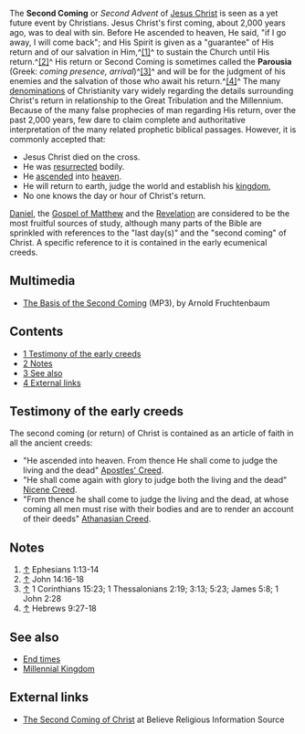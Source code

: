 The **Second Coming** or *Second Advent* of
[Jesus Christ](Jesus_Christ "Jesus Christ") is seen as a yet future
event by Christians. Jesus Christ's first coming, about 2,000 years
ago, was to deal with sin. Before He ascended to heaven, He said,
"if I go away, I will come back"; and His Spirit is given as a
"guarantee" of His return and of our salvation in
Him,^[[1]](#note-0)^ to sustain the Church until His
return.^[[2]](#note-1)^ His return or Second Coming is sometimes
called the **Parousia** (Greek:
*coming presence, arrival*)^[[3]](#note-2)^ and will be for the
judgment of his enemies and the salvation of those who await his
return.^[[4]](#note-3)^ The many
[denominations](Denominations "Denominations") of Christianity vary
widely regarding the details surrounding Christ's return in
relationship to the Great Tribulation and the Millennium. Because
of the many false prophecies of man regarding His return, over the
past 2,000 years, few dare to claim complete and authoritative
interpretation of the many related prophetic biblical passages.
However, it is commonly accepted that:

-   Jesus Christ died on the cross.
-   He was
    [resurrected](Resurrection_of_Jesus "Resurrection of Jesus")
    bodily.
-   He [ascended](Ascension_of_Christ "Ascension of Christ") into
    [heaven](Heaven "Heaven").
-   He will return to earth, judge the world and establish his
    [kingdom](Millennial_Kingdom "Millennial Kingdom"),
-   No one knows the day or hour of Christ's return.

[Daniel](Book_of_Daniel "Book of Daniel"), the
[Gospel of Matthew](Gospel_of_Matthew "Gospel of Matthew") and the
[Revelation](Book_of_Revelation "Book of Revelation") are
considered to be the most fruitful sources of study, although many
parts of the Bible are sprinkled with references to the "last
day(s)" and the "second coming" of Christ. A specific reference to
it is contained in the early ecumenical creeds.

## Multimedia

-   [The Basis of the Second Coming](http://www.logos.com/media/lecture/Fruchtenbaum.mp3)
    (MP3), by Arnold Fruchtenbaum

## Contents

-   [1 Testimony of the early creeds](#Testimony_of_the_early_creeds)
-   [2 Notes](#Notes)
-   [3 See also](#See_also)
-   [4 External links](#External_links)

## Testimony of the early creeds

The second coming (or return) of Christ is contained as an article
of faith in all the ancient creeds:

-   "He ascended into heaven. From thence He shall come to judge
    the living and the dead"
    [Apostles' Creed](Apostles'_Creed "Apostles' Creed").
-   "He shall come again with glory to judge both the living and
    the dead" [Nicene Creed](Nicene_Creed "Nicene Creed").
-   "From thence he shall come to judge the living and the dead, at
    whose coming all men must rise with their bodies and are to render
    an account of their deeds"
    [Athanasian Creed](Athanasian_Creed "Athanasian Creed").


## Notes

1.  [↑](#ref-0) Ephesians 1:13-14
2.  [↑](#ref-1) John 14:16-18
3.  [↑](#ref-2) 1 Corinthians 15:23; 1 Thessalonians 2:19; 3:13;
    5:23; James 5:8; 1 John 2:28
4.  [↑](#ref-3) Hebrews 9:27-18

## See also

-   [End times](End_times "End times")
-   [Millennial Kingdom](Millennial_Kingdom "Millennial Kingdom")

## External links

-   [The Second Coming of Christ](http://mb-soft.com/believe/text/secondco.htm)
    at Believe Religious Information Source



